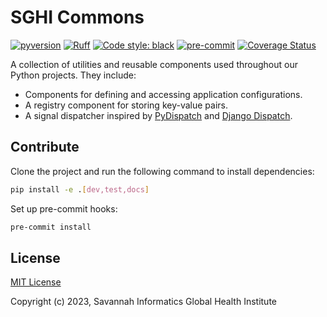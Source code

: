 # SGHI Commons

[![pyversion](https://camo.githubusercontent.com/64bafa7ada773716674e93fd8fbaa3f681e1748865cdcb47cc373579079b767f/68747470733a2f2f696d672e736869656c64732e696f2f707970692f707976657273696f6e732f7365747570746f6f6c732e737667)](https://camo.githubusercontent.com/64bafa7ada773716674e93fd8fbaa3f681e1748865cdcb47cc373579079b767f/68747470733a2f2f696d672e736869656c64732e696f2f707970692f707976657273696f6e732f7365747570746f6f6c732e737667)
[![Ruff](https://img.shields.io/endpoint?url=https://raw.githubusercontent.com/astral-sh/ruff/main/assets/badge/v2.json)](https://github.com/astral-sh/ruff)
[![Code style: black](https://img.shields.io/badge/code%20style-black-000000.svg)](https://github.com/psf/black)
[![pre-commit](https://img.shields.io/badge/pre--commit-enabled-brightgreen?logo=pre-commit&logoColor=white)](https://github.com/pre-commit/pre-commit)
[![Coverage Status](https://coveralls.io/repos/github/savannahghi/sghi-commons/badge.svg?branch=develop)](https://coveralls.io/github/savannahghi/sghi-commons?branch=develop)

A collection of utilities and reusable components used throughout our Python
projects. They include:

- Components for defining and accessing application configurations.
- A registry component for storing key-value pairs.
- A signal dispatcher inspired by [PyDispatch](https://grass.osgeo.org/grass83/manuals/libpython/pydispatch.html) and [Django Dispatch](https://docs.djangoproject.com/en/dev/topics/signals/).

## Contribute

Clone the project and run the following command to install dependencies:

```bash
pip install -e .[dev,test,docs]
```

Set up pre-commit hooks:
```bash
pre-commit install
```

## License

[MIT License](https://github.com/savannahghi/sghi-commons/blob/main/LICENSE)

Copyright (c) 2023, Savannah Informatics Global Health Institute
